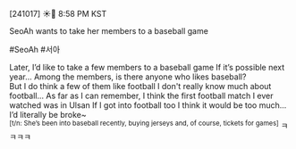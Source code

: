 [241017] ☀️💭 8:58 PM KST

SeoAh wants to take her members to a baseball game

#SeoAh #서아

Later, I’d like to take a few members to a baseball game
If it’s possible next year...
Among the members, is there anyone who likes baseball?  
But I do think a few of them like football
I don't really know much about football...
As far as I can remember, I think the first football match I ever watched was in Ulsan
If I got into football too
I think it would be too much...  
I’d literally be broke~  
<sup>[t/n: She’s been into baseball recently, buying jerseys and, of course, tickets for games]</sup>
ㅋㅋㅋㅋ  